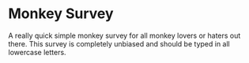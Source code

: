 # Monkey Survey
A really quick simple monkey survey for all monkey lovers or haters out there. This survey is completely unbiased and should be typed in all lowercase letters. 